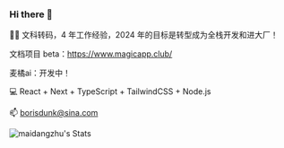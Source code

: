 ### Hi there 👋

👨‍💻 文科转码，4 年工作经验，2024 年的目标是转型成为全栈开发和进大厂！

文档项目 beta：https://www.magicapp.club/

麦橘ai：开发中！

💻 React + Next + TypeScript + TailwindCSS + Node.js

📫 borisdunk@sina.com

![maidangzhu's Stats](https://github-readme-stats.vercel.app/api?username=maidangzhu&theme=vue-dark&show_icons=true&hide_border=false&count_private=true)
